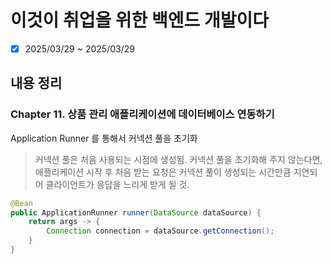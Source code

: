 # 이것이 취업을 위한 백엔드 개발이다

- [x] 2025/03/29 ~ 2025/03/29

## 내용 정리

### Chapter 11. 상품 관리 애플리케이션에 데이터베이스 연동하기

Application Runner 를 통해서 커넥션 풀을 초기화

> 커넥션 풀은 처음 사용되는 시점에 생성됨.
> 커넥션 풀을 초기화해 주지 않는다면, 애플리케이션 시작 후 처음 받는 요청은 커넥션 풀이 생성되는 시간만큼 지연되어 클라이언트가 응답을 느리게 받게 될 것.

```java
@Bean
public ApplicationRunner runner(DataSource dataSource) {
    return args -> {
        Connection connection = dataSource.getConnection();
    }
}
```
